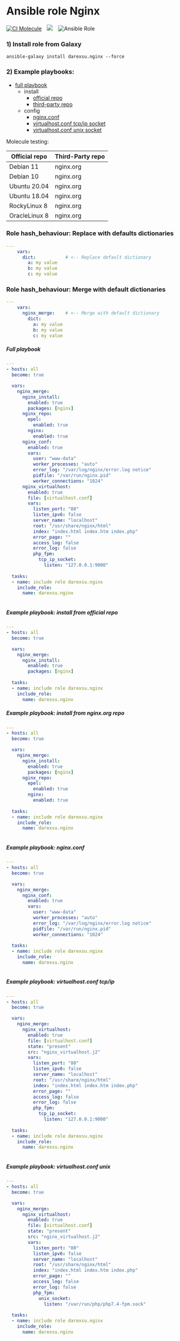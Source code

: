 # Ansible role Nginx
[![CI Molecule](https://github.com/darexsu/ansible-role-nginx/actions/workflows/ci.yml/badge.svg)](https://github.com/darexsu/ansible-role-nginx/actions/workflows/ci.yml)&emsp;![](https://img.shields.io/static/v1?label=idempotence&message=ok&color=success)&emsp;![Ansible Role](https://img.shields.io/ansible/role/d/57564?color=blue&label=downloads)

### 1) Install role from Galaxy
```
ansible-galaxy install darexsu.nginx --force
```

### 2) Example playbooks:
  
  - [full playbook](#full-playbook)  
    - install
      - [official repo](#example-playbook-install-from-official-repo)
      - [third-party repo](#example-playbook-install-from-nginxorg-repo)   
    - config
      - [nginx.conf](#example-playbook-nginxconf)
      - [virtualhost.conf tcp/ip socket](#example-playbook-virtualhostconf-tcpip)
      - [virtualhost.conf unix socket](#example-playbook-virtualhostconf-unix)

Molecule testing:

|  Official repo   |  Third-Party repo   |
| ---------------- | ------------------- | 
| Debian 11        |   nginx.org         |
| Debian 10        |   nginx.org         |
| Ubuntu 20.04     |   nginx.org         |
| Ubuntu 18.04     |   nginx.org         |
| RockyLinux 8     |   nginx.org         |
| OracleLinux 8    |   nginx.org         |

### Role hash_behaviour: Replace with defaults dictionaries
```yaml
---
    vars:
      dict:           # <-- Replace default dictionary
        a: my value
        b: my value
        c: my value
```
### Role hash_behaviour: Merge with default dictionaries
```yaml
---
    vars:
      nginx_merge:    # <-- Merge with default dictionary
        dict:
          a: my value
          b: my value
          c: my value

```
##### Full playbook
```yaml
---
- hosts: all
  become: true

  vars:
    nginx_merge:
      nginx_install:
        enabled: true
        packages: [nginx]
      nginx_repo:  
        epel:
          enabled: true
        nginx:
          enabled: true
      nginx_conf:
        enabled: true
        vars:
          user: "www-data"
          worker_processes: "auto"
          error_log: "/var/log/nginx/error.log notice"
          pidfile: "/var/run/nginx.pid"
          worker_connections: "1024"
      nginx_virtualhost: 
        enabled: true
        file: [virtualhost.conf]
        vars:
          listen_port: "80"
          listen_ipv6: false
          server_name: "localhost"
          root: "/usr/share/nginx/html"
          index: "index.html index.htm index.php"
          error_page: ""
          access_log: false
          error_log: false
          php_fpm:
            tcp_ip_socket:
              listen: "127.0.0.1:9000"
  
  tasks:
  - name: include role darexsu.nginx
    include_role:
      name: darexsu.nginx
    
```
##### Example playbook: install from official repo
```yaml
---
- hosts: all
  become: true

  vars:
    nginx_merge:
      nginx_install:
        enabled: true
        packages: [nginx]
  
  tasks:
  - name: include role darexsu.nginx
    include_role: 
      name: darexsu.nginx

```
##### Example playbook: install from nginx.org repo
```yaml
---
- hosts: all
  become: true

  vars:
    nginx_merge:
      nginx_install:
        enabled: true
        packages: [nginx]
      nginx_repo:  
        epel:
          enabled: true
        nginx:
          enabled: true
  
  tasks:
  - name: include role darexsu.nginx
    include_role: 
      name: darexsu.nginx
    
```
##### Example playbook: nginx.conf
```yaml
---
- hosts: all
  become: true

  vars:
    nginx_merge:
      nginx_conf:
        enabled: true
        vars:
          user: "www-data"
          worker_processes: "auto"
          error_log: "/var/log/nginx/error.log notice"
          pidfile: "/var/run/nginx.pid"
          worker_connections: "1024"
  
  tasks:
  - name: include role darexsu.nginx
    include_role: 
      name: darexsu.nginx
    

```
##### Example playbook: virtualhost.conf tcp/ip
```yaml
---
- hosts: all
  become: true

  vars:
    nginx_merge:
      nginx_virtualhost: 
        enabled: true
        file: [virtualhost.conf]
        state: "present"
        src: "nginx_virtualhost.j2"
        vars:
          listen_port: "80"
          listen_ipv6: false
          server_name: "localhost"
          root: "/usr/share/nginx/html"
          index: "index.html index.htm index.php"
          error_page: ""
          access_log: false
          error_log: false
          php_fpm:
            tcp_ip_socket:
              listen: "127.0.0.1:9000"
  
  tasks:
  - name: include role darexsu.nginx
    include_role: 
      name: darexsu.nginx
    
```
##### Example playbook: virtualhost.conf unix
```yaml
---
- hosts: all
  become: true

  vars:
    nginx_merge:
      nginx_virtualhost: 
        enabled: true
        file: [virtualhost.conf]
        state: "present"
        src: "nginx_virtualhost.j2"
        vars:
          listen_port: "80"
          listen_ipv6: false
          server_name: "localhost"
          root: "/usr/share/nginx/html"
          index: "index.html index.htm index.php"
          error_page: ""
          access_log: false
          error_log: false
          php_fpm:
            unix_socket:
              listen: "/var/run/php/php7.4-fpm.sock"
  
  tasks:
  - name: include role darexsu.nginx
    include_role: 
      name: darexsu.nginx    
```
